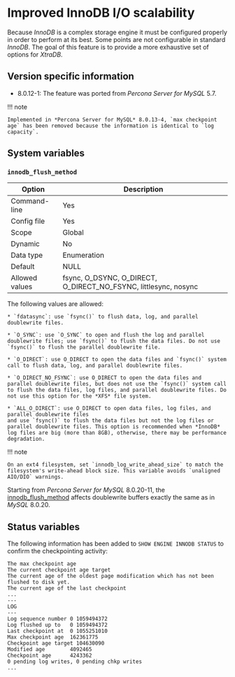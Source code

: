 # Improved InnoDB I/O scalability

Because *InnoDB* is a complex storage engine it must be configured properly in
order to perform at its best. Some points are not configurable in standard
*InnoDB*. The goal of this feature is to provide a more exhaustive set of
options for *XtraDB*.

## Version specific information

* 8.0.12-1: The feature was ported from *Percona Server for MySQL* 5.7.

!!! note

    Implemented in *Percona Server for MySQL* 8.0.13-4, `max checkpoint age` has been removed because the information is identical to `log capacity`.

## System variables

### `innodb_flush_method`

| Option         | Description                                                     |
|----------------|-----------------------------------------------------------------|
| Command-line   | Yes                                                             |
| Config file    | Yes                                                             |
| Scope          | Global                                                          |
| Dynamic        | No                                                              |
| Data type      | Enumeration                                                     |
| Default        | NULL                                                            |
| Allowed values | fsync, O_DSYNC, O_DIRECT, O_DIRECT_NO_FSYNC, littlesync, nosync |

The following values are allowed:

    * `fdatasync`: use `fsync()` to flush data, log, and parallel doublewrite files.

    * `O_SYNC`: use `O_SYNC` to open and flush the log and parallel doublewrite files; use `fsync()` to flush the data files. Do not use `fsync()` to flush the parallel doublewrite file.

    * `O_DIRECT`: use O_DIRECT to open the data files and `fsync()` system call to flush data, log, and parallel doublewrite files.

    * `O_DIRECT_NO_FSYNC`: use O_DIRECT to open the data files and parallel doublewrite files, but does not use the `fsync()` system call to flush the data files, log files, and parallel doublewrite files. Do not use this option for the *XFS* file system.

    * `ALL_O_DIRECT`: use O_DIRECT to open data files, log files, and parallel doublewrite files
    and use `fsync()` to flush the data files but not the log files or
    parallel doublewrite files. This option is recommended when *InnoDB* log files are big (more than 8GB), otherwise, there may be performance degradation. 

!!! note

    On an ext4 filesystem, set `innodb_log_write_ahead_size` to match the filesystem's write-ahead block size. This variable avoids `unaligned AIO/DIO` warnings.

Starting from *Percona Server for MySQL* 8.0.20-11, the [innodb_flush_method](https://dev.mysql.com/doc/refman/8.0/en/innodb-parameters.html#sysvar_innodb_flush_method) affects doublewrite buffers exactly the same as in *MySQL* 8.0.20.

## Status variables

The following information has been added to `SHOW ENGINE INNODB STATUS` to confirm the checkpointing activity:

```text
The max checkpoint age
The current checkpoint age target
The current age of the oldest page modification which has not been flushed to disk yet.
The current age of the last checkpoint
...
---
LOG
---
Log sequence number 0 1059494372
Log flushed up to   0 1059494372
Last checkpoint at  0 1055251010
Max checkpoint age  162361775
Checkpoint age target 104630090
Modified age        4092465
Checkpoint age      4243362
0 pending log writes, 0 pending chkp writes
...
```

